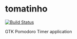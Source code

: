 # tomatinho

[![Build Status](https://travis-ci.org/meunomemauricio/tomatinho.svg?branch=master)](https://travis-ci.org/meunomemauricio/tomatinho)

GTK Pomodoro Timer application
